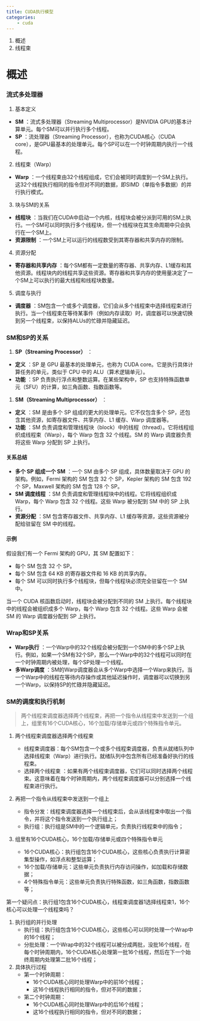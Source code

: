 ```yaml
---
title: CUDA执行模型
categories:
    - cuda
---
```

1. 概述
2. 线程束

<!-- more -->

# 概述

### 流式多处理器

1. 基本定义

* **SM** ：流式多处理器（Streaming Multiprocessor）是NVIDIA GPU的基本计算单元。每个SM可以并行执行多个线程。
* **SP** ：流处理器（Streaming Processor），也称为CUDA核心（CUDA core），是GPU最基本的处理单元。每个SP可以在一个时钟周期内执行一个线程。

2. 线程束（Warp）

* **Warp** ：一个线程束由32个线程组成，它们会被同时调度到一个SM上执行。这32个线程执行相同的指令但对不同的数据，即SIMD（单指令多数据）的并行执行模式。

3. 块与SM的关系

* **线程块** ：当我们在CUDA中启动一个内核，线程块会被分派到可用的SM上执行。一个SM可以同时执行多个线程块，但一个线程块在其生命周期中只会执行在一个SM上。
* **资源限制** ：一个SM上可以运行的线程数受到其寄存器和共享内存的限制。

4. 资源分配

* **寄存器和共享内存** ：每个SM都有一定数量的寄存器、共享内存、L1缓存和其他资源。线程块内的线程共享这些资源。寄存器和共享内存的使用量决定了一个SM上可以执行的最大线程和线程块数量。

5. 调度与执行

* **调度器** ：SM包含一个或多个调度器，它们会从多个线程束中选择线程束进行执行。当一个线程束在等待某事件（例如内存读取）时，调度器可以快速切换到另一个线程束，以保持ALUs的忙碌并隐藏延迟。

### SM和SP的关系

1. **SP（Streaming Processor）** ：

* **定义** ：SP 是 GPU 最基本的处理单元，也称为 CUDA core。它是执行具体计算任务的单元，类似于 CPU 中的 ALU（算术逻辑单元）。
* **功能** ：SP 负责执行浮点和整数运算。在某些架构中，SP 也支持特殊函数单元（SFU）的计算，如三角函数、指数函数等。

1. **SM（Streaming Multiprocessor）** ：

* **定义** ：SM 是由多个 SP 组成的更大的处理单元。它不仅包含多个 SP，还包含其他资源，如寄存器文件、共享内存、L1 缓存、Warp 调度器等。
* **功能** ：SM 负责调度和管理线程块（block）中的线程（thread）。它将线程组织成线程束（Warp），每个 Warp 包含 32 个线程。SM 的 Warp 调度器负责将这些 Warp 分配到 SP 上执行。

#### 关系总结

* **多个 SP 组成一个 SM** ：一个 SM 由多个 SP 组成，具体数量取决于 GPU 的架构。例如，Fermi 架构的 SM 包含 32 个 SP，Kepler 架构的 SM 包含 192 个 SP，Maxwell 架构的 SM 包含 128 个 SP。
* **SM 调度线程** ：SM 负责调度和管理线程块中的线程。它将线程组织成 Warp，每个 Warp 包含 32 个线程。这些 Warp 被分配到 SM 中的 SP 上执行。
* **资源分配** ：SM 包含寄存器文件、共享内存、L1 缓存等资源，这些资源被分配给驻留在 SM 中的线程。

#### 示例

假设我们有一个 Fermi 架构的 GPU，其 SM 配置如下：

* 每个 SM 包含 32 个 SP。
* 每个 SM 包含 64 KB 的寄存器文件和 16 KB 的共享内存。
* 每个 SM 可以同时执行多个线程块，但每个线程块必须完全驻留在一个 SM 中。

当一个 CUDA 核函数启动时，线程块会被分配到不同的 SM 上执行。每个线程块中的线程会被组织成多个 Warp，每个 Warp 包含 32 个线程。这些 Warp 会被 SM 的 Warp 调度器分配到 SP 上执行。

### Wrap和SP关系

* **Warp执行** ：一个Warp中的32个线程会被分配到一个SM中的多个SP上执行。例如，如果一个SM有32个SP，那么一个Warp中的32个线程可以同时在一个时钟周期内被处理，每个SP处理一个线程。
* **多Warp调度** ：SM的Warp调度器会从多个Warp中选择一个Warp来执行。当一个Warp中的线程在等待内存操作或其他延迟操作时，调度器可以切换到另一个Warp，以保持SP的忙碌并隐藏延迟。

### SM的调度和执行机制

> 两个线程束调度器选择两个线程束，再把一个指令从线程束中发送到一个组上，组里有16个CUDA核心，16个加载/存储单元或四个特殊指令单元。

1. 两个线程束调度器选择两个线程束

   * 线程束调度器：每个SM包含一个或多个线程束调度器，负责从就绪队列中选择线程束（Warp）进行执行。就绪队列中包含所有已经准备好执行的线程束。
   * 选择两个线程束 ：如果有两个线程束调度器，它们可以同时选择两个线程束。这意味着在每个时钟周期内，两个线程束调度器可以分别选择一个线程束进行执行。
2. 再把一个指令从线程束中发送到一个组上

   - 指令分发：线程束调度器选择一个线程束后，会从该线程束中取出一个指令，并将这个指令发送到一个执行组上；
   - 执行组：执行组是SM中的一个逻辑单元，负责执行线程束中的指令；
3. 组里有16个CUDA核心，16个加载/存储单元或四个特殊指令单元

   - 16个CUDA核心：执行组包含16个CUDA核心，这些核心负责执行计算密集型操作，如浮点和整型运算；
   - 16个加载/存储单元：这些单元负责执行内存访问操作，如加载和存储数据；
   - 4个特殊指令单元：这些单元负责执行特殊函数，如三角函数，指数函数等；

第一个疑问点：执行组1包含16个CUDA核心，线程束调度器1选择线程束1，16个核心可以处理一个线程束吗？

1. 执行组的并行处理
   * 执行组：执行组包含16个CUDA核心，这些核心可以同时处理一个Wrap中的16个线程；
   * 分批处理：一个Wrap中的32个线程可以被分成两批，没批16个线程，在每个时钟周期内，16个CUDA核心处理第一批16个线程，然后在下一个始终周期内处理第二批16个线程；
2. 具体执行过程
   * 第一个时钟周期：
     * 16个CUDA核心同时处理Warp中的前16个线程；
     * 这16个线程执行相同的指令，但对不同的数据；
   * 第二个时钟周期：
     * 16个CUDA核心同时处理Warp中的后16个线程；
     * 这16个线程执行相同的指令，但对不同的数据；
